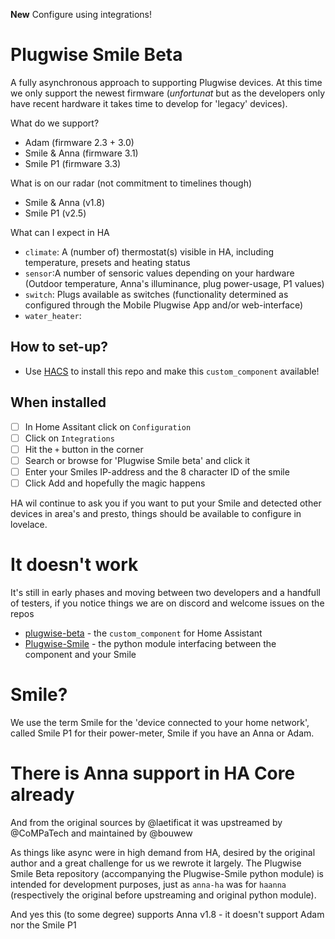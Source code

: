 **New** Configure using integrations!

# Plugwise Smile Beta

A fully asynchronous approach to supporting Plugwise devices. At this time we only support the newest firmware (_unfortunat_ but as the developers only have recent hardware it takes time to develop for 'legacy' devices).

What do we support?

  - Adam (firmware 2.3 + 3.0)
  - Smile & Anna (firmware 3.1)
  - Smile P1 (firmware 3.3)

What is on our radar (not commitment to timelines though)

  - Smile & Anna (v1.8)
  - Smile P1 (v2.5)

What can I expect in HA

  - `climate`: A (number of) thermostat(s) visible in HA, including temperature, presets and heating status
  - `sensor`:A number of sensoric values depending on your hardware (Outdoor temperature, Anna's illuminance, plug power-usage, P1 values)
  - `switch`: Plugs available as switches (functionality determined as configured through the Mobile Plugwise App and/or web-interface)
  - `water_heater`: 

## How to set-up?

 - Use [HACS](https://hacs.xyz) to install this repo and make this `custom_component` available!

## When installed

 - [ ] In Home Assitant click on `Configuration`
 - [ ] Click on `Integrations`
 - [ ] Hit the `+` button in the corner
 - [ ] Search or browse for 'Plugwise Smile beta' and click it
 - [ ] Enter your Smiles IP-address and the 8 character ID of the smile
 - [ ] Click Add and hopefully the magic happens

HA wil continue to ask you if you want to put your Smile and detected other devices in area's and presto, things should be available to configure in lovelace.

# It doesn't work

It's still in early phases and moving between two developers and a handfull of testers, if you notice things we are on discord and welcome issues on the repos

  - [plugwise-beta](https://github.com/plugwise/plugwise-beta) - the `custom_component` for Home Assistant
  - [Plugwise-Smile](https://github.com/plugwise/Plugwise-Smile) - the python module interfacing between the component and your Smile

# Smile?

We use the term Smile for the 'device connected to your home network', called Smile P1 for their power-meter, Smile if you have an Anna or Adam.

# There is Anna support in HA Core already

And from the original sources by @laetificat it was upstreamed by @CoMPaTech and maintained by @bouwew

As things like async were in high demand from HA, desired by the original author and a great challenge for us we rewrote it largely. The Plugwise Smile Beta repository (accompanying the Plugwise-Smile python module) is intended for development purposes, just as `anna-ha` was for `haanna` (respectively the original before upstreaming and original python module).

And yes this (to some degree) supports Anna v1.8 - it doesn't support Adam nor the Smile P1
